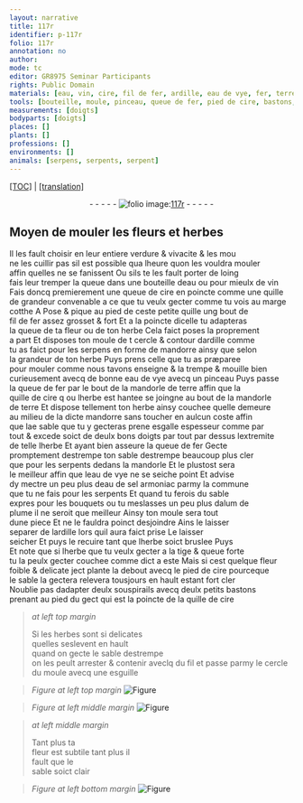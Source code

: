 ```yaml
---
layout: narrative
title: 117r
identifier: p-117r
folio: 117r
annotation: no
author:
mode: tc
editor: GR8975 Seminar Participants
rights: Public Domain
materials: [eau, vin, cire, fil de fer, ardille, eau de vye, fer, terre, eau de sel armoniac, la commune, alum de plume]
tools: [bouteille, moule, pinceau, queue de fer, pied de cire, bastons, quille de cire, fil et, esguille]
measurements: [doigts]
bodyparts: [doigts]
places: []
plants: []
professions: []
environments: []
animals: [serpens, serpents, serpent]
---
```


 <p><a href="{{ site.baseurl }}/diplomatic/">[TOC]</a> | <a href="{{ site.baseurl }}/texts/p-117r_tl/" target="_blank">[translation]</a></p><div class="folio" align="center">- - - - - <a href="http://gallica.bnf.fr/ark:/12148/btv1b10500001g/f239.image" target="_blank"><img src="https://cu-mkp.github.io/2017-workshop-edition/assets/photo-icon.png" alt="folio image: " style="display:inline-block; margin-bottom:-3px;"/>117r</a> - - - - - </div>  
  

## Moyen de mouler les fleurs et herbes

 
Il les fault choisir en leur entiere verdure & vivacite & <span class="del">les mou</span><br/> ne les cuillir pas sil est possible qua lheure quon les vouldra mouler<br/> affin quelles ne se fanissent Ou sils te les fault porter de loing<br/> fais leur tremper la queue dans une <span class="tl">bouteille</span> <span class="add">d<span class="m">eau</span></span> ou pour mieulx de <span class="m">vin</span><br/> Fais doncq premierement une queue de <span class="m">cire</span> en poincte co<span class="exp">mm</span>e une quille<br/> de grandeur convenable a ce que tu veulx gecter co<span class="exp">mm</span>e tu vois au marge<br/> cotthe A Pose & pique au pied de ceste petite quille ung bout de<br/> <span class="m">fil de fer</span> assez grosset & fort Et a la poincte dicelle tu adapteras<br/> la queue de ta fleur ou de ton herbe Cela faict poses la proprem<span class="exp">ent</span><br/> a part Et disposes ton <span class="del"><span class="tl">moule</span> de t</span> cercle & contour d<span class="m">ardille</span> co<span class="exp">mm</span>e<br/> tu as faict pour les <span class="al">serpens</span> en forme de <span class="mu">mandorre</span> <span class="del">ainsy que</span> selon<br/> la grandeur de ton herbe Puys prens celle que tu as præparee<br/> pour mouler co<span class="exp">mm</span>e nous tavons enseigne & la trempe & mouille bien<br/> curieusement avecq de bonne <span class="m">eau <span class="add">de vye</span></span> avecq un <span class="tl">pinceau</span> Puys passe<br/> la <span class="tl">queue de <span class="m">fer</span></span> par le bout de la <span class="mu">mandorle</span> de <span class="m">terre</span> affin que la<br/> quille de <span class="m">cire</span> <span class="del">q</span> ou lherbe est hantee se joingne au bout de la <span class="mu">mandorle</span><br/> de <span class="m">terre</span> Et dispose tellement ton herbe ainsy couchee quelle demeure<br/> au milieu de la dicte <span class="mu">mandorre</span> sans toucher en aulcun coste affin<br/> que l<span class="del">a</span>e sable que tu y gecteras prene esgalle espesseur <span class="del">co<span class="exp">mm</span>e</span> par<br/> tout & <span class="add">excede</span> soict de deulx bons <span class="ms"><span class="bp">doigts</span></span> par tout par dessus lextremite<br/> de <span class="del">telle</span> lherbe Et ayant bien asseure la <span class="tl">queue de <span class="m">fer</span></span> Gecte<br/> promptement <span class="del">destrempe</span> ton sable destrempe beaucoup plus cler<br/> que pour les <span class="al">serpents</span> dedans la <span class="mu">mandorle</span> Et le plustost sera<br/> le meilleur affin que l<span class="m">eau de vye</span> ne se seiche point Et advise<br/> dy mectre un peu plus d<span class="m">eau de sel armoniac</span> parmy <span class="m">la commune</span><br/> que tu ne fais pour les <span class="al">serpent</span>s Et quand tu ferois du sable<br/> expres pour les bouquets ou tu meslasses un peu plus d<span class="m">alum de<br/> plume</span> il ne seroit que meilleur Ainsy ton <span class="tl">moule</span> sera tout<br/> dune piece Et ne le fauldra poinct desjoindre Ains le <span class="del">laisser</span><br/> separer de l<span class="m">ardille</span> lors quil aura faict prise Le laisser<br/> seicher Et puys le recuire tant que lherbe soict bruslee <span class="del">Puys</span><br/> Et note que si lherbe que tu veulx gecter a la tige & queue forte<br/> tu la peulx gecter couchee co<span class="exp">mm</span>e dict a este Mais si cest quelque <span class="add">fleur</span><br/> foible & delicate <span class="del">ject</span> plante la debout avecq le <span class="tl">pied de <span class="m">cire</span></span> pourceque<br/> le sable la <span class="del">gectera</span> relevera tousjours en hault esta<span class="exp">n</span>t fort cler<br/> Noublie pas dadapter deulx souspirails avecq deulx petits <span class="tl">bastons</span><br/> prenant au pied du gect qui est la poincte de la <span class="tl">quille de <span class="m">cire</span></span>
 
> *at left top margin*
> 
> 
>   Si les herbes sont si delicates<br/> quelles seslevent en hault<br/> quand on gecte le sable destrempe<br/> on les peult arrester & contenir aveclq du <span class="tl">fil et</span> passe parmy le cercle du <span class="tl">moule</span> avecq une <span class="tl">esguille</span>
 
> *Figure*
> *at left top margin*
> <a href="https://drive.google.com/open?id=0B9-oNrvWdlO5WnpBbm8wN2gyTWs" target="_blank"><img src="https://cu-mkp.github.io/GR8975-edition/assets/photo-icon.png" alt="Figure" style="display:inline-block; margin-bottom:-3px;"/></a>
 
> *Figure*
> *at left middle margin*
> <a href="https://drive.google.com/open?id=0B9-oNrvWdlO5VURRYzlWOFByNzQ" target="_blank"><img src="https://cu-mkp.github.io/GR8975-edition/assets/photo-icon.png" alt="Figure" style="display:inline-block; margin-bottom:-3px;"/></a>
 
> *at left middle margin*
> 
> 
>   Tant plus ta<br/> fleur est subtile tant plus il<br/> fault que le<br/> sable soict clair
 
> *Figure*
> *at left bottom margin*
> <a href="https://drive.google.com/open?id=0B9-oNrvWdlO5dVB5bzVUWWJuS0U" target="_blank"><img src="https://cu-mkp.github.io/GR8975-edition/assets/photo-icon.png" alt="Figure" style="display:inline-block; margin-bottom:-3px;"/></a>
 
 